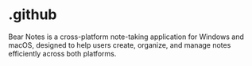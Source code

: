 # .github
Bear Notes is a cross-platform note-taking application for Windows and macOS, designed to help users create, organize, and manage notes efficiently across both platforms.
